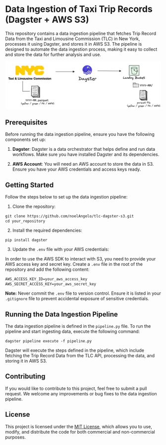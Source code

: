 # Data Ingestion of Taxi Trip Records (Dagster + AWS S3)

This repository contains a data ingestion pipeline that fetches Trip Record Data from the Taxi and Limousine Commission (TLC) in New York, processes it using Dagster, and stores it in AWS S3. The pipeline is designed to automate the data ingestion process, making it easy to collect and store the data for further analysis and use.

![Workflow](https://github.com/noelAngelo/tlc-dagster-s3/blob/main/assets/tlc-dagster-s3.png?raw=true)

## Prerequisites

Before running the data ingestion pipeline, ensure you have the following components set up:

1. **Dagster**: Dagster is a data orchestrator that helps define and run data workflows. Make sure you have installed Dagster and its dependencies.

2. **AWS Account**: You will need an AWS account to store the data in S3. Ensure you have your AWS credentials and access keys ready.

## Getting Started

Follow the steps below to set up the data ingestion pipeline:

1. Clone the repository:

```shell
git clone https://github.com/noelAngelo/tlc-dagster-s3.git
cd your_repository
```

2. Install the required dependencies:

```shell
pip install dagster
```

3. Update the `.env` file with your AWS credentials:

In order to use the AWS SDK to interact with S3, you need to provide your AWS access key and secret key. Create a `.env` file in the root of the repository and add the following content:

```dotenv
AWS_ACCESS_KEY_ID=your_aws_access_key
AWS_SECRET_ACCESS_KEY=your_aws_secret_key
```

**Note:** Never commit the `.env` file to version control. Ensure it is listed in your `.gitignore` file to prevent accidental exposure of sensitive credentials.

## Running the Data Ingestion Pipeline

The data ingestion pipeline is defined in the `pipeline.py` file. To run the pipeline and start ingesting data, execute the following command:

```
dagster pipeline execute -f pipeline.py
```

Dagster will execute the steps defined in the pipeline, which include fetching the Trip Record Data from the TLC API, processing the data, and storing it in AWS S3.

## Contributing

If you would like to contribute to this project, feel free to submit a pull request. We welcome any improvements or bug fixes to the data ingestion pipeline.

## License

This project is licensed under the [MIT License](LICENSE), which allows you to use, modify, and distribute the code for both commercial and non-commercial purposes.
